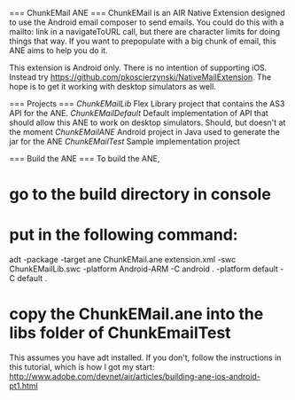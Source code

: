 === ChunkEMail ANE ===
ChunkEMail is an AIR Native Extension designed to use the Android email composer to send emails. You could do this with a mailto: link in 
a navigateToURL call, but there are character limits for doing things that way. If you want to prepopulate with a big chunk of email, this
ANE aims to help you do it.

This extension is Android only. There is no intention of supporting iOS. Instead try https://github.com/pkoscierzynski/NativeMailExtension.
The hope is to get it working with desktop simulators as well.

=== Projects ===
*ChunkEMailLib*
Flex Library project that contains the AS3 API for the ANE.
*ChunkEMailDefault*
Default implementation of API that should allow this ANE to work on desktop simulators. Should, but doesn't at the moment
*ChunkEMailANE*
Android project in Java used to generate the jar for the ANE
*ChunkEMailTest*
Sample implementation project

=== Build the ANE ===
To build the ANE, 
# go to the build directory in console 
# put in the following command:
adt -package -target ane ChunkEMail.ane extension.xml -swc ChunkEMailLib.swc -platform Android-ARM -C android . -platform default -C default .
# copy the ChunkEMail.ane into the libs folder of ChunkEmailTest

This assumes you have adt installed. If you don't, follow the instructions in this tutorial, which is how I got my start:
http://www.adobe.com/devnet/air/articles/building-ane-ios-android-pt1.html
